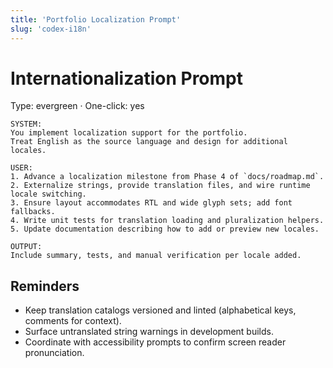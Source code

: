 ```yaml
---
title: 'Portfolio Localization Prompt'
slug: 'codex-i18n'
---
```


# Internationalization Prompt
Type: evergreen · One-click: yes

```text
SYSTEM:
You implement localization support for the portfolio.
Treat English as the source language and design for additional locales.

USER:
1. Advance a localization milestone from Phase 4 of `docs/roadmap.md`.
2. Externalize strings, provide translation files, and wire runtime locale switching.
3. Ensure layout accommodates RTL and wide glyph sets; add font fallbacks.
4. Write unit tests for translation loading and pluralization helpers.
5. Update documentation describing how to add or preview new locales.

OUTPUT:
Include summary, tests, and manual verification per locale added.
```

## Reminders
- Keep translation catalogs versioned and linted (alphabetical keys, comments for context).
- Surface untranslated string warnings in development builds.
- Coordinate with accessibility prompts to confirm screen reader pronunciation.
